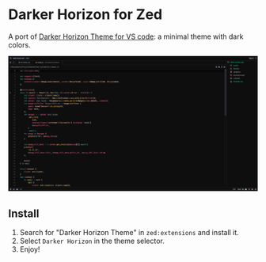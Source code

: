 # Darker Horizon for Zed

A port of [Darker Horizon Theme for VS code](https://github.com/ewwwdp/dark-horizon-vscode): a minimal theme with dark colors.

![dark](./assets/dark.png)

## Install
1. Search for "Darker Horizon Theme" in `zed:extensions` and install it.
2. Select `Darker Horizon` in the theme selector.
3. Enjoy!

